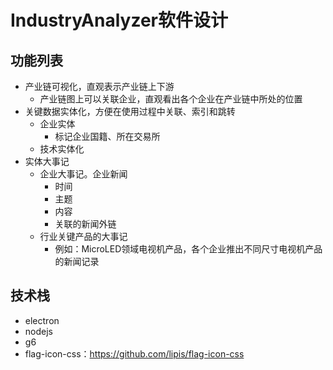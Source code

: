 # IndustryAnalyzer软件设计

## 功能列表

- 产业链可视化，直观表示产业链上下游
  - 产业链图上可以关联企业，直观看出各个企业在产业链中所处的位置
- 关键数据实体化，方便在使用过程中关联、索引和跳转
  - 企业实体
      - 标记企业国籍、所在交易所
  - 技术实体化
- 实体大事记
  - 企业大事记。企业新闻
    - 时间
    - 主题
    - 内容
    - 关联的新闻外链
  - 行业关键产品的大事记
    - 例如：MicroLED领域电视机产品，各个企业推出不同尺寸电视机产品的新闻记录

## 技术栈

- electron
- nodejs
- g6
- flag-icon-css：https://github.com/lipis/flag-icon-css